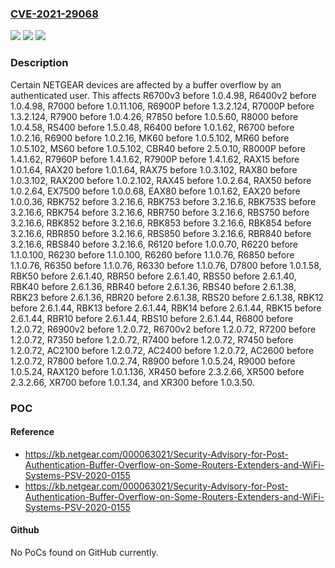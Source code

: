 ### [CVE-2021-29068](https://cve.mitre.org/cgi-bin/cvename.cgi?name=CVE-2021-29068)
![](https://img.shields.io/static/v1?label=Product&message=n%2Fa&color=blue)
![](https://img.shields.io/static/v1?label=Version&message=n%2Fa&color=blue)
![](https://img.shields.io/static/v1?label=Vulnerability&message=n%2Fa&color=brighgreen)

### Description

Certain NETGEAR devices are affected by a buffer overflow by an authenticated user. This affects R6700v3 before 1.0.4.98, R6400v2 before 1.0.4.98, R7000 before 1.0.11.106, R6900P before 1.3.2.124, R7000P before 1.3.2.124, R7900 before 1.0.4.26, R7850 before 1.0.5.60, R8000 before 1.0.4.58, RS400 before 1.5.0.48, R6400 before 1.0.1.62, R6700 before 1.0.2.16, R6900 before 1.0.2.16, MK60 before 1.0.5.102, MR60 before 1.0.5.102, MS60 before 1.0.5.102, CBR40 before 2.5.0.10, R8000P before 1.4.1.62, R7960P before 1.4.1.62, R7900P before 1.4.1.62, RAX15 before 1.0.1.64, RAX20 before 1.0.1.64, RAX75 before 1.0.3.102, RAX80 before 1.0.3.102, RAX200 before 1.0.2.102, RAX45 before 1.0.2.64, RAX50 before 1.0.2.64, EX7500 before 1.0.0.68, EAX80 before 1.0.1.62, EAX20 before 1.0.0.36, RBK752 before 3.2.16.6, RBK753 before 3.2.16.6, RBK753S before 3.2.16.6, RBK754 before 3.2.16.6, RBR750 before 3.2.16.6, RBS750 before 3.2.16.6, RBK852 before 3.2.16.6, RBK853 before 3.2.16.6, RBK854 before 3.2.16.6, RBR850 before 3.2.16.6, RBS850 before 3.2.16.6, RBR840 before 3.2.16.6, RBS840 before 3.2.16.6, R6120 before 1.0.0.70, R6220 before 1.1.0.100, R6230 before 1.1.0.100, R6260 before 1.1.0.76, R6850 before 1.1.0.76, R6350 before 1.1.0.76, R6330 before 1.1.0.76, D7800 before 1.0.1.58, RBK50 before 2.6.1.40, RBR50 before 2.6.1.40, RBS50 before 2.6.1.40, RBK40 before 2.6.1.36, RBR40 before 2.6.1.36, RBS40 before 2.6.1.38, RBK23 before 2.6.1.36, RBR20 before 2.6.1.38, RBS20 before 2.6.1.38, RBK12 before 2.6.1.44, RBK13 before 2.6.1.44, RBK14 before 2.6.1.44, RBK15 before 2.6.1.44, RBR10 before 2.6.1.44, RBS10 before 2.6.1.44, R6800 before 1.2.0.72, R6900v2 before 1.2.0.72, R6700v2 before 1.2.0.72, R7200 before 1.2.0.72, R7350 before 1.2.0.72, R7400 before 1.2.0.72, R7450 before 1.2.0.72, AC2100 before 1.2.0.72, AC2400 before 1.2.0.72, AC2600 before 1.2.0.72, R7800 before 1.0.2.74, R8900 before 1.0.5.24, R9000 before 1.0.5.24, RAX120 before 1.0.1.136, XR450 before 2.3.2.66, XR500 before 2.3.2.66, XR700 before 1.0.1.34, and XR300 before 1.0.3.50.

### POC

#### Reference
- https://kb.netgear.com/000063021/Security-Advisory-for-Post-Authentication-Buffer-Overflow-on-Some-Routers-Extenders-and-WiFi-Systems-PSV-2020-0155
- https://kb.netgear.com/000063021/Security-Advisory-for-Post-Authentication-Buffer-Overflow-on-Some-Routers-Extenders-and-WiFi-Systems-PSV-2020-0155

#### Github
No PoCs found on GitHub currently.

